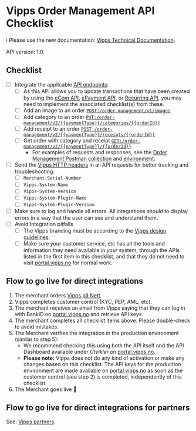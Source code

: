 <!-- START_METADATA
---
title: Checklist
sidebar_position: 50
---
END_METADATA -->

# Vipps Order Management API Checklist

<!-- START_COMMENT -->

ℹ️ Please use the new documentation:
[Vipps Technical Documentation](https://vippsas.github.io/vipps-developer-docs/).

<!-- END_COMMENT -->

API version: 1.0.

## Checklist

- [ ] Integrate the applicable [API endpoints][order-mgmt-api-reference-url]:
    - [ ] As this API allows you to update transactions that have been created by using the [eCom API](https://vippsas.github.io/vipps-developer-docs/docs/APIs/ecom-api), [ePayment API](https://vippsas.github.io/vipps-developer-docs/docs/APIs/epayment-api), or [Recurring API](https://vippsas.github.io/vipps-developer-docs/docs/APIs/recurring-api), you may need to implement the associated checklist(s) from these.
    - [ ] Add an image to an order [`POST:/order-management/v1/images`][add-image-endpoint]
    - [ ] Add category to an order [`PUT:/order-management/v2/{{paymentType}}/categories/{{orderId}}`][add-category-endpoint]
    - [ ] Add receipt to an order [`POST:/order-management/v2/{{paymentType}}/receipts/{{orderId}}`][add-receipt-endpoint]
    - [ ] Get order with category and receipt [`GET:/order-management/v2/{{paymentType}}/{{orderId}}`][get-order-endpoint]
       - For examples of requests and responses, see the
         [Order Management Postman collection](tools/vipps-order-management-api-postman-collection.json) and
         [environment](https://github.com/vippsas/vipps-developers/blob/master/tools/vipps-api-global-postman-environment.json).
- [ ] Send the [Vipps HTTP headers](https://vippsas.github.io/vipps-developer-docs/docs/vipps-developers/common-topics/http-headers)
      in all API requests for better tracking and troubleshooting:
    - [ ] `Merchant-Serial-Number`
    - [ ] `Vipps-System-Name`
    - [ ] `Vipps-System-Version`
    - [ ] `Vipps-System-Plugin-Name`
    - [ ] `Vipps-System-Plugin-Version`
 - [ ] Make sure to log and handle all errors.
       All integrations should to display errors in a way that the user can see and understand them.
 - [ ] Avoid Integration pitfalls
    - [ ] The Vipps branding must be according to the
          [Vipps design guidelines](https://github.com/vippsas/vipps-design-guidelines).
    - [ ] Make sure your customer service, etc has all the tools and information they need
          available in _your_ system, through the APIs listed in the first item in this checklist,
          and that they do not need to visit
          [portal.vipps.no](https://portal.vipps.no)
          for normal work.

## Flow to go live for direct integrations

1. The merchant orders
   [Vipps på Nett](https://www.vipps.no/produkter-og-tjenester/bedrift/ta-betalt-paa-nett/ta-betalt-paa-nett/).
1. Vipps completes customer control (KYC, PEP, AML, etc).
1. The merchant receives an email from Vipps saying that they can log in with
   BankID on
   [portal.vipps.no][portal-url]
   and retrieve API keys.
1. The merchant completes all checklist items above.
   Please double-check to avoid mistakes.
1. The Merchant verifies the integration in the production environment (similar to step 5):
    - We recommend checking this using both the API itself and the API Dashboard available under _Utvikler_ on
      [portal.vipps.no][portal-url].
    - **Please note:** Vipps does not do any kind of activation or make any changes based on this checklist.
      The API keys for the production environment are made available on
      [portal.vipps.no][portal-url]
      as soon as the customer control (see step 2) is completed, independently of this checklist.
1. The Merchant goes live 🎉

## Flow to go live for direct integrations for partners

See: [Vipps partners](https://vippsas.github.io/vipps-developer-docs/docs/vipps-partner/).

[order-mgmt-api-reference-url]: https://vippsas.github.io/vipps-developer-docs/api/order-management
[add-image-endpoint]: https://vippsas.github.io/vipps-developer-docs/api/order-management#tag/Image/operation/postImage
[add-category-endpoint]: https://vippsas.github.io/vipps-developer-docs/api/order-management#tag/Category/operation/putCategoryV2
[add-receipt-endpoint]: https://vippsas.github.io/vipps-developer-docs/api/order-management#tag/Receipt/operation/postReceiptV2
[get-order-endpoint]: https://vippsas.github.io/vipps-developer-docs/api/order-management#tag/Order/operation/getOrderV2
[portal-url]: https://portal.vipps.no